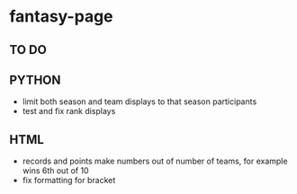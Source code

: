 # fantasy-page

## TO DO

## PYTHON
- limit both season and team displays to that season participants
- test and fix rank displays
## HTML
- records and points make numbers out of number of teams, for example wins 6th out of 10
- fix formatting for bracket
